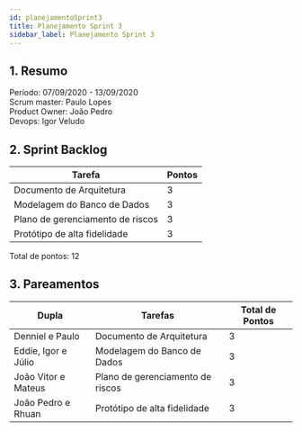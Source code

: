 ```yaml
---
id: planejamentoSprint3
title: Planejamento Sprint 3
sidebar_label: Planejamento Sprint 3
---
```


## 1. Resumo

Período: 07/09/2020 - 13/09/2020 <br>
Scrum master: Paulo Lopes <br>
Product Owner: João Pedro <br>
Devops: Igor Veludo <br>

## 2. Sprint Backlog

| Tarefa | Pontos |
|--------|--------|
| Documento de Arquitetura | 3 |
| Modelagem do Banco de Dados | 3 |
| Plano de gerenciamento de riscos | 3 |
| Protótipo de alta fidelidade | 3 |

Total de pontos: 12

## 3. Pareamentos

| Dupla | Tarefas | Total de Pontos |
|-------|---------|-----------------|
| Denniel e Paulo | Documento de Arquitetura | 3 |
| Eddie, Igor e Júlio | Modelagem do Banco de Dados | 3 |
| João Vitor e Mateus | Plano de gerenciamento de riscos | 3 |
| João Pedro e Rhuan | Protótipo de alta fidelidade | 3 |
